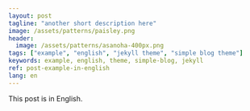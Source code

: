 ```yaml
---
layout: post
tagline: "another short description here"
image: /assets/patterns/paisley.png
header:
  image: /assets/patterns/asanoha-400px.png
tags: ["example", "english", "jekyll theme", "simple blog theme"]
keywords: example, english, theme, simple-blog, jekyll
ref: post-example-in-english
lang: en
---
```


This post is in English.
